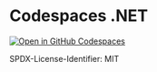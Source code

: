 # Codespaces .NET

[![Open in GitHub Codespaces](https://github.com/codespaces/badge.svg)](https://github.com/kitaharata/codespaces-dotnet)

SPDX-License-Identifier: MIT
